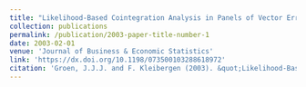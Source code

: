 ```yaml
---
title: "Likelihood-Based Cointegration Analysis in Panels of Vector Error Correction Models"
collection: publications
permalink: /publication/2003-paper-title-number-1
date: 2003-02-01
venue: 'Journal of Business & Economic Statistics'
link: 'https://dx.doi.org/10.1198/073500103288618972'
citation: 'Groen, J.J.J. and F. Kleibergen (2003). &quot;Likelihood-Based Cointegration Analysis in Panels of Vector Error Correction Models&quot; <i>Journal of Business & Economic Statistics</i>. 21, pp. 295-318.'
---
```

